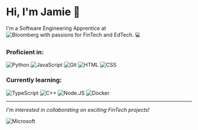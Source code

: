 # Hi, I'm Jamie 👋

I'm a Software Engineering Apprentice at   
    ![Bloomberg](https://img.shields.io/badge/Bloomberg-262626?style=for-the-badge&logo=bloomberg&logoColor=white)
   with passions for FinTech and EdTech. 💻


### Proficient in:

![Python](https://img.shields.io/badge/Python-3776AB?style=for-the-badge&logo=python&logoColor=white)
![JavaScript](https://img.shields.io/badge/JavaScript-F7DF1E?style=for-the-badge&logo=javascript&logoColor=black)
![Git](https://img.shields.io/badge/Git-F05032?style=for-the-badge&logo=git&logoColor=white)
![HTML](https://img.shields.io/badge/HTML-E34F26?style=for-the-badge&logo=html5&logoColor=white)
![CSS](https://img.shields.io/badge/CSS-1572B6?style=for-the-badge&logo=css3&logoColor=white)


### Currently learning:

![TypeScript](https://img.shields.io/badge/TypeScript-3178C6?style=for-the-badge&logo=typescript&logoColor=white)
![C++](https://img.shields.io/badge/C++-00599C?style=for-the-badge&logo=c%2B%2B&logoColor=white)
![Node.JS](https://img.shields.io/badge/Node.js-43853D?style=for-the-badge&logo=node.js&logoColor=white)
![Docker](https://img.shields.io/badge/Docker-2CA5E0?style=for-the-badge&logo=docker&logoColor=white)

---

*I'm interested in collaborating on exciting FinTech projects!*

![Microsoft](https://img.shields.io/badge/Microsoft-5E5E5E?style=for-the-badge&logo=microsoft&logoColor=white)
